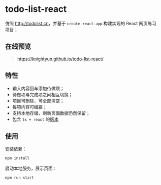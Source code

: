 # todo-list-react

仿照 <http://todolist.cn>，并基于 `create-react-app` 构建实现的 React 网页练习项目；

## 在线预览
> <https://knightyun.github.io/todo-list-react/>

## 特性

- 输入内容回车添加待做项；
- 待做项与完成项之间相互切换；
- 项目可删除，可全部清空；
- 每项内容可编辑；
- 支持本地存储，刷新页面数据仍然保留；
- 包含 `ts + react` 的[版本](./packages/todo-list-react-ts)

## 使用

安装依赖：
```sh
npm install
```

启动本地服务，展示页面：
```sh
npm run start
```